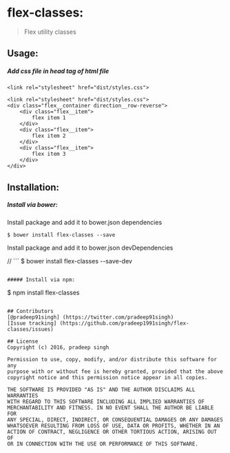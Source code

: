 # flex-classes:
> Flex utility classes

## Usage:
##### Add css file in head tag of html file
```
<link rel="stylesheet" href="dist/styles.css">
```

```
<link rel="stylesheet" href="dist/styles.css">
<div class="flex__container direction__row-reverse">
	<div class="flex__item">
		flex item 1
	</div>
	<div class="flex__item">
		flex item 2
	</div>
	<div class="flex__item">
		flex item 3
	</div>
</div>
```

## Installation:

##### Install via bower:
Install package and add it to bower.json dependencies

```
$ bower install flex-classes --save
```

Install package and add it to bower.json devDependencies

// ```
$ bower install flex-classes --save-dev
```

##### Install via npm:

```
$ npm install flex-classes
```

## Contributors
[@pradeep91singh] (https://twitter.com/pradeep91singh)
[Issue tracking] (https://github.com/pradeep1991singh/flex-classes/issues)

## License
Copyright (c) 2016, pradeep singh

Permission to use, copy, modify, and/or distribute this software for any
purpose with or without fee is hereby granted, provided that the above
copyright notice and this permission notice appear in all copies.

THE SOFTWARE IS PROVIDED "AS IS" AND THE AUTHOR DISCLAIMS ALL WARRANTIES
WITH REGARD TO THIS SOFTWARE INCLUDING ALL IMPLIED WARRANTIES OF
MERCHANTABILITY AND FITNESS. IN NO EVENT SHALL THE AUTHOR BE LIABLE FOR
ANY SPECIAL, DIRECT, INDIRECT, OR CONSEQUENTIAL DAMAGES OR ANY DAMAGES
WHATSOEVER RESULTING FROM LOSS OF USE, DATA OR PROFITS, WHETHER IN AN
ACTION OF CONTRACT, NEGLIGENCE OR OTHER TORTIOUS ACTION, ARISING OUT OF
OR IN CONNECTION WITH THE USE OR PERFORMANCE OF THIS SOFTWARE.